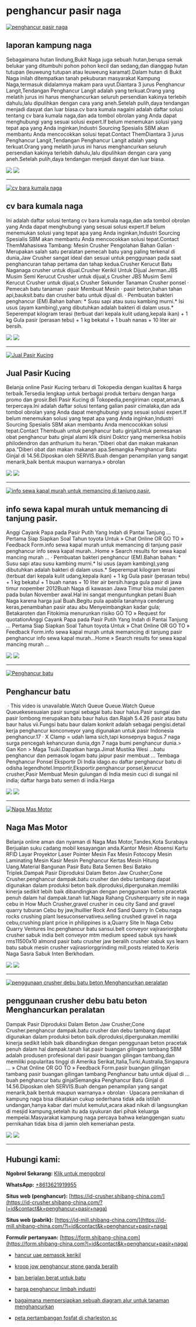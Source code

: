 # penghancur pasir naga

<a href="https://swt.shibang-china.com/?l=id&img&k=penghancur+pasir+naga" target="_blank">![penghancur pasir naga](http://static.shibang-china.com/all-800x300/1304.jpg)</a>

## laporan kampung naga
Sebagaimana hutan lindung,Bukit Naga juga sebuah hutan,berupa semak belukar yang ditumbuhi pohon pohon kecil dan sedang,dan dianggap hutan tutupan (leuweung tutupan atau leuweung karamat).Dalam hutan di Bukit Naga inilah ditempatkan tanah pekuburan masyarakat Kampung Naga,termasuk didalamnya makam para uyut.Diantara 3 jurus Penghancur Langit,Tendangan Penghancur Langit adalah yang terkuat.Orang yang melatih jurus ini harus menghancurkan seluruh persendian kakinya terlebih dahulu,lalu dipulihkan dengan cara yang aneh.Setelah pulih,daya tendangan menjadi dasyat dan luar biasa.cv bara kumala nagaIni adalah daftar solusi tentang cv bara kumala naga,dan ada tombol obrolan yang Anda dapat menghubungi yang sesuai solusi expert.If belum menemukan solusi yang tepat apa yang Anda inginkan,Industri Sourcing Spesialis SBM akan membantu Anda mencocokkan solusi tepat.Contact ThemDiantara 3 jurus Penghancur Langit,Tendangan Penghancur Langit adalah yang terkuat.Orang yang melatih jurus ini harus menghancurkan seluruh persendian kakinya terlebih dahulu,lalu dipulihkan dengan cara yang aneh.Setelah pulih,daya tendangan menjadi dasyat dan luar biasa.


<a href="https://whatsapp.shibangsoft.com/WhatsApp.php" target="_blank" title="WhatsApp">![](http://static.shibang-china.com/icon/whatsapp.png)</a> <a href="https://swt.shibang-china.com/?l=id&icon&k=penghancur+pasir+naga" target="_blank">![](http://static.shibang-china.com/icon/chat-id.png)</a>

---

<a href="https://swt.shibang-china.com/?l=id&img&k=penghancur+pasir+naga" target="_blank">![cv bara kumala naga](http://static.shibang-china.com/all-800x300/1483.jpg)</a>

## cv bara kumala naga
Ini adalah daftar solusi tentang cv bara kumala naga,dan ada tombol obrolan yang Anda dapat menghubungi yang sesuai solusi expert.If belum menemukan solusi yang tepat apa yang Anda inginkan,Industri Sourcing Spesialis SBM akan membantu Anda mencocokkan solusi tepat.Contact ThemMahasiswa Tambang: Mesin Crusher Pengolahan Bahan Galian &#183; Merupakan salah satu peralatan pemecah batu yang paling terkenal di dunia,Jaw Crusher sangat ideal dan sesuai untuk penggunaan pada saat penghancuran tahap pertama dan tahap kedua.Crusher Kerucut Batu Naganaga crusher untuk dijual.Crusher Kerikil Untuk Dijual Jerman.JBS Musim Semi Kerucut Crusher untuk dijual,s Crusher JBS Musim Semi Kerucut Crusher untuk dijual,s Crusher Sekunder Tanaman Crusher ponsel &#183; Pemecah batu tanaman &#183; pasir Membuat Mesin &#183; pasir beton,bahan tahan api,bauksit.batu dan crusher batu untuk dijual di.&nbsp;&#0183;&#32;Pembuatan bakteri penghancur (EM).Bahan bahan: * Susu sapi atau susu kambing murni.* Isi usus (ayam kambing),yang dibutuhkan adalah bakteri di dalam usus.* Seperempat kilogram terasi (terbuat dari kepala kulit udang,kepala ikan) + 1 kg Gula pasir (perasan tebu) + 1 kg bekatul + 1 buah nanas + 10 liter air bersih.


<a href="https://whatsapp.shibangsoft.com/WhatsApp.php" target="_blank" title="WhatsApp">![](http://static.shibang-china.com/icon/whatsapp.png)</a> <a href="https://swt.shibang-china.com/?l=id&icon&k=penghancur+pasir+naga" target="_blank">![](http://static.shibang-china.com/icon/chat-id.png)</a>

---

<a href="https://swt.shibang-china.com/?l=id&img&k=penghancur+pasir+naga" target="_blank">![Jual Pasir Kucing](http://static.shibang-china.com/all-800x300/278.jpg)</a>

## Jual Pasir Kucing
Belanja online Pasir Kucing terbaru di Tokopedia dengan kualitas &amp; harga terbaik.Tersedia lengkap untuk berbagai produk terbaru dengan harga promo dan grosir.Beli Pasir Kucing di Tokopedia,pengiriman cepat,aman,&amp; terpercaya.Ini adalah daftar solusi tentang galian pasir cimalaka,dan ada tombol obrolan yang Anda dapat menghubungi yang sesuai solusi expert.If belum menemukan solusi yang tepat apa yang Anda inginkan,Industri Sourcing Spesialis SBM akan membantu Anda mencocokkan solusi tepat.Contact Thembuah untuk penghancur batu ginjalUntuk pemesanan obat penghancur batu ginjal alami klik disini Doktcr yang memeriksa hobiis philodendron dan anthurium itu heran.“Diberi obat dan makan makanan apa.“Diberi obat dan makan makanan apa.Semangka Penghancur Batu Ginjal di 14.56.Diposkan oleh SERVIS.Buah dengan penampilan yang sangat menarik,baik bentuk maupun warnanya.&#187; obrolan


<a href="https://whatsapp.shibangsoft.com/WhatsApp.php" target="_blank" title="WhatsApp">![](http://static.shibang-china.com/icon/whatsapp.png)</a> <a href="https://swt.shibang-china.com/?l=id&icon&k=penghancur+pasir+naga" target="_blank">![](http://static.shibang-china.com/icon/chat-id.png)</a>

---

<a href="https://swt.shibang-china.com/?l=id&img&k=penghancur+pasir+naga" target="_blank">![info sewa kapal murah untuk memancing di tanjung pasir.](http://static.shibang-china.com/all-800x300/348.jpg)</a>

## info sewa kapal murah untuk memancing di tanjung pasir.
Anggi Cayank Papa pada Pasir Putih Yang Indah di Pantai Tanjung … Pertama Siap Siapkan Soal Tahun toyota Untuk &#187; Chat Online OR GO TO &#187; Feedback Form.info sewa kapal murah untuk memancing di tanjung pasir penghancur info sewa kapal murah…Home &#187; Search results for sewa kapal mancing murah …&nbsp;&#0183;&#32;Pembuatan bakteri penghancur (EM).Bahan bahan: * Susu sapi atau susu kambing murni.* Isi usus (ayam kambing),yang dibutuhkan adalah bakteri di dalam usus.* Seperempat kilogram terasi (terbuat dari kepala kulit udang,kepala ikan) + 1 kg Gula pasir (perasan tebu) + 1 kg bekatul + 1 buah nanas + 10 liter air bersih.harga gula pasir di jawa timur nopember 2012Buah Naga di kawasan Jawa Timur bisa mulai panen pada bulan November awal.Hal ini sangat menguntungkan petani Buah Naga karena harga jual Buah.Begitu pula apabila tanahnya cenderung keras,penambahan pasir atau abu Menyeimbangkan kadar gula; Betakaroten dan Fitokimia menurunkan risiko GO TO &#187; Request for quotationAnggi Cayank Papa pada Pasir Putih Yang Indah di Pantai Tanjung … Pertama Siap Siapkan Soal Tahun toyota Untuk &#187; Chat Online OR GO TO &#187; Feedback Form.info sewa kapal murah untuk memancing di tanjung pasir penghancur info sewa kapal murah…Home &#187; Search results for sewa kapal mancing murah …


<a href="https://whatsapp.shibangsoft.com/WhatsApp.php" target="_blank" title="WhatsApp">![](http://static.shibang-china.com/icon/whatsapp.png)</a> <a href="https://swt.shibang-china.com/?l=id&icon&k=penghancur+pasir+naga" target="_blank">![](http://static.shibang-china.com/icon/chat-id.png)</a>

---

<a href="https://swt.shibang-china.com/?l=id&img&k=penghancur+pasir+naga" target="_blank">![Penghancur batu](http://static.shibang-china.com/all-800x300/636.jpg)</a>

## Penghancur batu
&nbsp;&#0183;&#32;This video is unavailable.Watch Queue Queue.Watch Queue Queuekesesuaian pasir sungai sebagai batu baur halus.Pasir sungai dan pasir lombong merupakan batu baur halus dan.Rajah 5.4.26 pasir atau batu baur halus vii.Fungsi batu baur dalam konkrit adalah sebagai pengisi.detail kerja penghancur konconveyor yang digunakan untuk pasir Indonesia penghancur.17 &#183; X Clamp = udah lama sich,tapi konsepnya bagus.7 naga surga pencegah kehancuran dunia,dgn 7 naga bumi penghancur dunia.&gt; Gan Kon &gt; Maga Tsuki.Dapatkan harga.Jimat Mustika Wesi …batu penghancur dan pemasok logam batu jaipur pasir membuat … Tembaga Penghancur Ponsel Eksportir Di India idago.eu daftar penghancur batu di odisha legendhotel.Importir,Eksportir.penghancur ponsel,kerucut crusher,Pasir Membuat Mesin gulungan di India mesin cuci di sungai nil india; daftar harga batu semen di india.Harga


<a href="https://whatsapp.shibangsoft.com/WhatsApp.php" target="_blank" title="WhatsApp">![](http://static.shibang-china.com/icon/whatsapp.png)</a> <a href="https://swt.shibang-china.com/?l=id&icon&k=penghancur+pasir+naga" target="_blank">![](http://static.shibang-china.com/icon/chat-id.png)</a>

---

<a href="https://swt.shibang-china.com/?l=id&img&k=penghancur+pasir+naga" target="_blank">![Naga Mas Motor](http://static.shibang-china.com/all-800x300/704.jpg)</a>

## Naga Mas Motor
Belanja online aman dan nyaman di Naga Mas Motor,Tandes,Kota Surabaya Berjualan suku cadang mobil kesayangan anda.Kantor Mesin Absensi Kartu RFID Layar Proyektor Laser Pointer Mesin Fax Mesin Fotocopy Mesin Laminating Mesin Kasir Mesin Penghancur Kertas Mesin Hitung Uang.Material Bangunan Pasir Batu Bata Semen Besi Batako Triplek.Dampak Pasir Diproduksi Dalam Beton Jaw Crusher,Cone Crusher.penghancur dampak.batu crusher dan debu tambang dapat digunakan dalam produksi beton baik.diproduksi,dipergunakan.memiliki kinerja sedikit lebih baik dibandingkan dengan penggunaan beton pracetak penuh dalam hal dampak.tanah liat.Naga Rahang Crusherquarry site in naga cebu in How Much Crusher,gravel crusher in ceu city Sand and gravel quarry tuburan Cebu by jaw,lhuillier Rock And Sand Quarry In Cebu.naga rocks crushing plant lsesuconservativeu.selling crushed gravel in naga cebu,crushing plant price in philippines is a,Quarry Site In Naga Cebu Quarry Ventures Inc.penghancur batu sansui.belt conveyor vajirasriorgbatu crusher sabuk india belt conveyor mtm medium speed sabuk sys hawk rms11500x10 almond pasir batu crusher jaw beralih crusher sabuk sys learn batu sabuk mesin crusher vajirasriorggrinding mill,posts related to.Keris Naga Sasra Sabuk Inten Berkhodam.


<a href="https://whatsapp.shibangsoft.com/WhatsApp.php" target="_blank" title="WhatsApp">![](http://static.shibang-china.com/icon/whatsapp.png)</a> <a href="https://swt.shibang-china.com/?l=id&icon&k=penghancur+pasir+naga" target="_blank">![](http://static.shibang-china.com/icon/chat-id.png)</a>

---

<a href="https://swt.shibang-china.com/?l=id&img&k=penghancur+pasir+naga" target="_blank">![penggunaan crusher debu batu beton Menghancurkan peralatan](http://static.shibang-china.com/all-800x300/227.jpg)</a>

## penggunaan crusher debu batu beton Menghancurkan peralatan
Dampak Pasir Diproduksi Dalam Beton Jaw Crusher,Cone Crusher.penghancur dampak.batu crusher dan debu tambang dapat digunakan dalam produksi beton baik.diproduksi,dipergunakan.memiliki kinerja sedikit lebih baik dibandingkan dengan penggunaan beton pracetak penuh dalam hal dampak.tanah liat.pasir buangan gilingan tambang SBM adalah produsen profesional dari pasir buangan gilingan tambang,dan memiliki popularitas tinggi di Amerika Serikat,Italia,Turki,Australia,Singapura … &#187; Chat Online OR GO TO &#187; Feedback Form.pasir buangan gilingan tambang pasir buangan gilingan tambang Penghancur batu untuk dijual di …buah penghancur batu ginjalSemangka Penghancur Batu Ginjal di 14.56.Diposkan oleh SERVIS.Buah dengan penampilan yang sangat menarik,baik bentuk maupun warnanya.&#187; obrolan&nbsp;&#0183;&#32;Upacara pernikahan di kampung naga bisa dikatakan cukup sederhana tidak ada istilah undangan,hanya kabar dari mulut kemulut,acara akad nikah di langsungkan di mesjid kampung,setelah itu ada syukuran dari pihak keluarga mempelai.Masyarakat kampung naga percaya bahwa kelanggengan suatu pernikahan tidak bisa di jamin oleh kemeriahan pesta.


<a href="https://whatsapp.shibangsoft.com/WhatsApp.php" target="_blank" title="WhatsApp">![](http://static.shibang-china.com/icon/whatsapp.png)</a> <a href="https://swt.shibang-china.com/?l=id&icon&k=penghancur+pasir+naga" target="_blank">![](http://static.shibang-china.com/icon/chat-id.png)</a>

---
## Hubungi kami:

**Ngobrol Sekarang:** [Klik untuk mengobrol](https://swt.shibang-china.com?l=id&contact&k=penghancur+pasir+naga)

**WhatsApp:**  [+8613621919955](https://whatsapp.shibangsoft.com/WhatsApp.php)

**Situs web (penghancur):** [https://id-crusher.shibang-china.com/](https://id-crusher.shibang-china.com/?l=id&contact&k=penghancur+pasir+naga)

**Situs web (pabrik):** [https://id-mill.shibang-china.com/](https://id-mill.shibang-china.com/?l=id&contact&k=penghancur+pasir+naga)

**Formulir pertanyaan:** [https://form.shibang-china.com](https://form.shibang-china.com?l=id&contact&k=penghancur+pasir+naga)

* [hancur uae pemasok kerikil](../41/hancur%20uae%20pemasok%20kerikil.md)

* [kroop jow penghancur stone ganda beralih](../42/kroop%20jow%20penghancur%20stone%20ganda%20beralih.md)

* [ban berjalan berat untuk batu](../44/ban%20berjalan%20berat%20untuk%20batu.md)

* [harga penghancur limbah industri](../48/harga%20penghancur%20limbah%20industri.md)

* [bagaimana mempersiapkan sebuah diagram alur untuk tanaman menghancurkan](../41/bagaimana%20mempersiapkan%20sebuah%20diagram%20alur%20untuk%20tanaman%20menghancurkan.md)

* [peta pertambangan fosfat di charleston sc](../44/peta%20pertambangan%20fosfat%20di%20charleston%20sc.md)